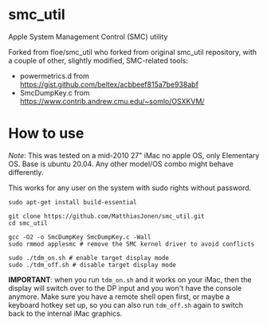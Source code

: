 # smc_util
Apple System Management Control (SMC) utility

Forked from floe/smc_util who forked from original smc_util repository, with a couple of other, slightly modified, SMC-related tools:
* powermetrics.d from https://gist.github.com/beltex/acbbeef815a7be938abf
* SmcDumpKey.c from https://www.contrib.andrew.cmu.edu/~somlo/OSXKVM/

# How to use

_Note_: This was tested on a mid-2010 27" iMac no apple OS, only Elementary OS. Base is ubuntu 20.04. Any other model/OS combo might behave differently.

This works for any user on the system with sudo rights without password.

```
sudo apt-get install build-essential

git clone https://github.com/MatthiasJonen/smc_util.git
cd smc_util

gcc -O2 -o SmcDumpKey SmcDumpKey.c -Wall
sudo rmmod applesmc # remove the SMC kernel driver to avoid conflicts

sudo ./tdm_on.sh # enable target display mode
sudo ./tdm_off.sh # disable target display mode
```

__IMPORTANT__: when you run `tdm_on.sh` and it works on your iMac, then the display will switch over to the DP input and you won't have the console anymore. Make sure you have a remote shell open first, or maybe a keyboard hotkey set up, so you can also run `tdm_off.sh` again to switch back to the internal iMac graphics.
